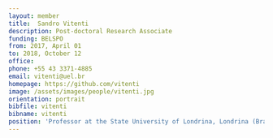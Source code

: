 ```yaml
---
layout: member
title:  Sandro Vitenti
description: Post-doctoral Research Associate
funding: BELSPO
from: 2017, April 01
to: 2018, October 12
office: 
phone: +55 43 3371-4885
email: vitenti@uel.br
homepage: https://github.com/vitenti
image: /assets/images/people/vitenti.jpg
orientation: portrait
bibfile: vitenti
bibname: vitenti
position: 'Professor at the State University of Londrina, Londrina (Brasil)'
---
```


